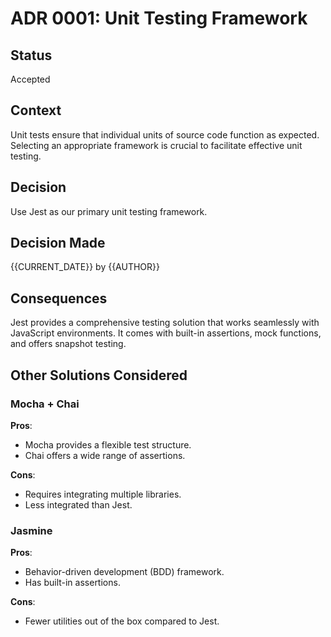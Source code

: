 # ADR 0001: Unit Testing Framework

## Status
Accepted

## Context
Unit tests ensure that individual units of source code function as expected. Selecting an appropriate framework is crucial to facilitate effective unit testing.

## Decision
Use Jest as our primary unit testing framework.

## Decision Made
{{CURRENT_DATE}} by {{AUTHOR}}

## Consequences
Jest provides a comprehensive testing solution that works seamlessly with JavaScript environments. It comes with built-in assertions, mock functions, and offers snapshot testing.

## Other Solutions Considered

### Mocha + Chai
**Pros**:
- Mocha provides a flexible test structure.
- Chai offers a wide range of assertions.

**Cons**:
- Requires integrating multiple libraries.
- Less integrated than Jest.

### Jasmine
**Pros**:
- Behavior-driven development (BDD) framework.
- Has built-in assertions.

**Cons**:
- Fewer utilities out of the box compared to Jest.
